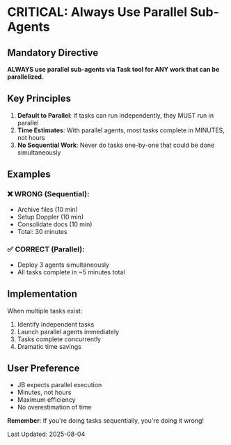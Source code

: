 # CRITICAL: Always Use Parallel Sub-Agents

## Mandatory Directive

**ALWAYS use parallel sub-agents via Task tool for ANY work that can be parallelized.**

## Key Principles

1. **Default to Parallel**: If tasks can run independently, they MUST run in parallel
2. **Time Estimates**: With parallel agents, most tasks complete in MINUTES, not hours
3. **No Sequential Work**: Never do tasks one-by-one that could be done simultaneously

## Examples

### ❌ WRONG (Sequential):
- Archive files (10 min)
- Setup Doppler (10 min)  
- Consolidate docs (10 min)
- Total: 30 minutes

### ✅ CORRECT (Parallel):
- Deploy 3 agents simultaneously
- All tasks complete in ~5 minutes total

## Implementation

When multiple tasks exist:
1. Identify independent tasks
2. Launch parallel agents immediately
3. Tasks complete concurrently
4. Dramatic time savings

## User Preference

- JB expects parallel execution
- Minutes, not hours
- Maximum efficiency
- No overestimation of time

**Remember**: If you're doing tasks sequentially, you're doing it wrong!

Last Updated: 2025-08-04